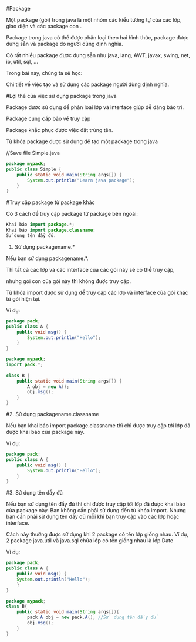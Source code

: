 #Package

Một package (gói) trong java là một nhóm các kiểu tương tự của các lớp, giao diện và các package con .

Package trong java có thể được phân loại theo hai hình thức, package được dựng sẵn và package do người dùng định nghĩa.

Có rất nhiều package được dựng sẵn như java, lang, AWT, javax, swing, net, io, util, sql, ...

Trong bài này, chúng ta sẽ học:

Chi tiết về việc tạo và sử dụng các package người dùng định nghĩa.

#Lợi thế của việc sử dụng package trong java

Package được sử dụng để phân loại lớp và interface giúp dễ dàng bảo trì.

Package cung cấp bảo vể truy cập

Package khắc phục được việc đặt trùng tên.

Từ khóa package được sử dụng để tạo một package trong java

//Save file Simple.java
```java
package mypack;  
public class Simple {  
    public static void main(String args[]) {
        System.out.println("Learn java package");
    }
}  
```

#Truy cập package từ package khác

Có 3 cách để truy cập package từ package bên ngoài:

```java
Khai báo import package.*;
Khai báo import package.classname;
Sử dụng tên đầy đủ.
```

1. Sử dụng packagename.*

Nếu bạn sử dụng packagename.*. 

Thì tất cả các lớp và các interface của các gói này sẽ có thể truy cập,

nhưng gói con của gói này thì không được truy cập.

Từ khóa import được sử dụng để truy cập các lớp và interface của gói khác từ gói hiện tại.

Ví dụ:

```java
package pack;
public class A {
    public void msg() {
        System.out.println("Hello");
    }
}
```

```java
package mypack;  
import pack.*;  
   
class B {
    public static void main(String args[]) {
        A obj = new A();
        obj.msg();
    }
}
```

#2. Sử dụng packagename.classname

Nếu bạn khai báo import package.classname thì chỉ được truy cập tới lớp đã được khai báo của package này.

Ví dụ:

```java
package pack;  
public class A {
    public void msg() {
        System.out.println("Hello");
    }
} 
```

#3. Sử dụng tên đầy đủ

Nếu bạn sử dụng tên đầy đủ thì chỉ được truy cập tới lớp đã được khai báo của package này. Bạn không cần phải sử dụng đến từ khóa import. Nhưng bạn cần phải sử dụng tên đầy đủ mỗi khi bạn truy cập vào các lớp hoặc interface.

Cách này thường được sử dụng khi 2 package có tên lớp giống nhau. Ví dụ, 2 package java.util và java.sql chứa lớp có tên giống nhau là lớp Date

Ví dụ:

```java
package pack;  
public class A {
    public void msg() {
    System.out.println("Hello");
    }
}

package mypack;  
class B{  
    public static void main(String args[]){  
        pack.A obj = new pack.A(); //Sử dụng tên đầy đủ
        obj.msg();  
    }  
}  
```